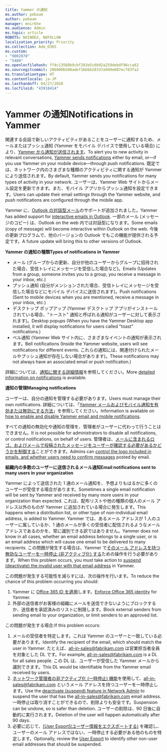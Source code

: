 ```yaml
---
title: Yammer の通知
ms.author: pebaum
author: pebaum
manager: mnirkhe
ms.audience: Admin
ms.topic: article
ROBOTS: NOINDEX, NOFOLLOW
localization_priority: Priority
ms.collection: Adm_O365
ms.custom:
- "9002878"
- "5480"
ms.openlocfilehash: ff4c13560b9cbf283e5c6b92a259debdf96cca62
ms.sourcegitcommit: 286000b588adef1bbbb28337a9d9e087ec783fa2
ms.translationtype: HT
ms.contentlocale: ja-JP
ms.lasthandoff: 04/27/2020
ms.locfileid: "43918414"
---
```

# <a name="notifications-in-yammer"></a><span data-ttu-id="c3a66-102">Yammer の通知</span><span class="sxs-lookup"><span data-stu-id="c3a66-102">Notifications in Yammer</span></span>

<span data-ttu-id="c3a66-103">関連する会話で新しいアクティビティがあることをユーザーに通知するため、メールまたはプッシュ通知 (Yammer をモバイル デバイスで使用している場合) により、[Yammer から通知が送信されます](https://support.microsoft.com/en-gb/office/enable-or-disable-yammer-email-and-phone-notifications-93e530e0-189f-4768-8f28-7683d48cc996)。</span><span class="sxs-lookup"><span data-stu-id="c3a66-103">To alert you to new activity in relevant conversations, [Yammer sends notifications](https://support.microsoft.com/en-gb/office/enable-or-disable-yammer-email-and-phone-notifications-93e530e0-189f-4768-8f28-7683d48cc996) either by email, or—if you use Yammer on your mobile device—through push notifications.</span></span> <span data-ttu-id="c3a66-104">既定では、ネットワーク内のさまざまな種類のアクティビティに関する通知が Yammer により送信されます。</span><span class="sxs-lookup"><span data-stu-id="c3a66-104">By default, Yammer sends you notifications for many types of activity in your network.</span></span> <span data-ttu-id="c3a66-105">ユーザーは、Yammer Web サイトからメール設定を更新できます。また、モバイル アプリからプッシュ通知を設定できます。</span><span class="sxs-lookup"><span data-stu-id="c3a66-105">Users can update their email settings through the Yammer website, and push notifications are configured through the mobile app.</span></span> 

<span data-ttu-id="c3a66-106">Yammer に、[Outlook の対話型メール](https://techcommunity.microsoft.com/t5/outlook-blog/interactive-yammer-emails-in-outlook-on-the-web-are-here/ba-p/1209420)のサポートが追加されました。</span><span class="sxs-lookup"><span data-stu-id="c3a66-106">Yammer has added support for [interactive emails in Outlook](https://techcommunity.microsoft.com/t5/outlook-blog/interactive-yammer-emails-in-outlook-on-the-web-are-here/ba-p/1209420).</span></span> <span data-ttu-id="c3a66-107">一部のメール (メッセージのコピー) は、Outlook on the web 内では対話型になります。</span><span class="sxs-lookup"><span data-stu-id="c3a66-107">Some emails (copy of message) will become interactive within Outlook on the web.</span></span> <span data-ttu-id="c3a66-108">今後の更新プログラムで、他のバージョンの Outlook でもこの機能が提供される予定です。</span><span class="sxs-lookup"><span data-stu-id="c3a66-108">A future update will bring this to other versions of Outlook.</span></span>

<span data-ttu-id="c3a66-109">**Yammer の通知の種類**</span><span class="sxs-lookup"><span data-stu-id="c3a66-109">**Types of notifications in Yammer**</span></span>

- <span data-ttu-id="c3a66-110">メール (グループからの更新、自分が他のユーザーからグループに招待された場合、受信トレイにメッセージを受信した場合など)。</span><span class="sxs-lookup"><span data-stu-id="c3a66-110">Emails (Updates from a group, someone invites you to a group, you receive a message in your inbox, etc.)</span></span>
- <span data-ttu-id="c3a66-111">プッシュ通知 (自分がメンションされた場合、受信トレイにメッセージを受信した場合などにモバイル デバイスに送信されます)。</span><span class="sxs-lookup"><span data-stu-id="c3a66-111">Push notifications (Sent to mobile devices when you are mentioned, receive a message in your inbox, etc.)</span></span>
- <span data-ttu-id="c3a66-112">デスクトップ ポップアップ (Yammer デスクトップ アプリがインストールされている場合、"トースト" 通知と呼ばれる通知がユーザーに対して表示されます)。</span><span class="sxs-lookup"><span data-stu-id="c3a66-112">Desktop popups (When you have the Yammer Desktop app installed, it will display notifications for users called "toast" notifications.)</span></span>
- <span data-ttu-id="c3a66-113">ベル通知 (Yammer Web サイト内に、さまざまなイベントの通知が表示されます。</span><span class="sxs-lookup"><span data-stu-id="c3a66-113">Bell notifications (Inside the Yammer website, users will see notifications for different events.</span></span> <span data-ttu-id="c3a66-114">これらの通知には、関連付けられたメールやプッシュ通知が存在しない場合があります)。</span><span class="sxs-lookup"><span data-stu-id="c3a66-114">These notifications may not always have an associated email or push notification.)</span></span>

<span data-ttu-id="c3a66-115">詳細については、[通知に関する詳細情報](https://support.microsoft.com/en-gb/office/enable-or-disable-yammer-email-and-phone-notifications-93e530e0-189f-4768-8f28-7683d48cc996)を参照してください。</span><span class="sxs-lookup"><span data-stu-id="c3a66-115">More [detailed information on notifications](https://support.microsoft.com/en-gb/office/enable-or-disable-yammer-email-and-phone-notifications-93e530e0-189f-4768-8f28-7683d48cc996) is available.</span></span>

<span data-ttu-id="c3a66-116">**通知の管理**</span><span class="sxs-lookup"><span data-stu-id="c3a66-116">**Managing notifications**</span></span>

<span data-ttu-id="c3a66-117">ユーザーは、自分の通知を管理する必要があります。</span><span class="sxs-lookup"><span data-stu-id="c3a66-117">Users must manage their own notifications.</span></span> <span data-ttu-id="c3a66-118">詳細については、「[Yammer メールおよびモバイル通知を有効または無効にする方法](https://support.microsoft.com/en-gb/office/enable-or-disable-yammer-email-and-phone-notifications-93e530e0-189f-4768-8f28-7683d48cc996)」を参照してください。</span><span class="sxs-lookup"><span data-stu-id="c3a66-118">Information is available on [how to enable and disable Yammer email and mobile notifications](https://support.microsoft.com/en-gb/office/enable-or-disable-yammer-email-and-phone-notifications-93e530e0-189f-4768-8f28-7683d48cc996).</span></span> 

<span data-ttu-id="c3a66-119">すべての通知の無効化や通知の管理を、管理者がユーザーに代わって行うことはできません。</span><span class="sxs-lookup"><span data-stu-id="c3a66-119">It is not possible for administrators to disable all notifications, or control notifications, on behalf of users.</span></span> <span data-ttu-id="c3a66-120">管理者は、[メールに含まれるロゴ、およびメールで投稿されたメッセージをユーザーが確認する必要があるかどうかを制御する](https://docs.microsoft.com/yammer/configure-your-yammer-network/configure-email-and-yammer)ことができます。</span><span class="sxs-lookup"><span data-stu-id="c3a66-120">Admins can [control the logo included in emails, and whether users need to confirm messages](https://docs.microsoft.com/yammer/configure-your-yammer-network/configure-email-and-yammer) posted by email.</span></span>

<span data-ttu-id="c3a66-121">**組織内の多数のユーザーに送信されるメール通知**</span><span class="sxs-lookup"><span data-stu-id="c3a66-121">**Email notifications sent to many users in your organization**</span></span>

<span data-ttu-id="c3a66-122">Yammer によって送信された 1 通のメール通知を、予想よりもはるかに多くのユーザーが受信する場合があります。</span><span class="sxs-lookup"><span data-stu-id="c3a66-122">Sometimes a single email notification will be sent by Yammer and received by many more users in your organization than expected.</span></span> <span data-ttu-id="c3a66-123">これは、配布リストや他の種類の個人のメール アドレス以外のものが Yammer に追加されている場合に発生します。</span><span class="sxs-lookup"><span data-stu-id="c3a66-123">This happens when a distribution list, or other type of non-individual email address, is added to Yammer.</span></span> <span data-ttu-id="c3a66-124">Yammer では、あるメール アドレスが 1 人のユーザーに属しているか、1 通のメールが多くの受信者に配信されるようなメール アドレスであるのかを、常に識別できる訳ではありません。</span><span class="sxs-lookup"><span data-stu-id="c3a66-124">Yammer does not know in all cases, whether an email address belongs to a single user, or is an email address which will cause one email to be delivered to many recipients.</span></span> <span data-ttu-id="c3a66-125">この問題が発生する場合は、Yammer で[そのメール アドレスを持つ無効なユーザーを一時停止 (非アクティブ化) する](https://docs.microsoft.com/yammer/manage-yammer-users/add-block-or-remove-users#remove-users)ための操作を行う必要があります。</span><span class="sxs-lookup"><span data-stu-id="c3a66-125">When this problem occurs, you must take action to [suspend (deactivate) the invalid user with that email address](https://docs.microsoft.com/yammer/manage-yammer-users/add-block-or-remove-users#remove-users) in Yammer.</span></span> 

<span data-ttu-id="c3a66-126">この問題が発生する可能性を減らすには、次の操作を行います。</span><span class="sxs-lookup"><span data-stu-id="c3a66-126">To reduce the chance of this problem occurring you should:</span></span>

1. <span data-ttu-id="c3a66-127">Yammer に [Office 365 ID を適用](https://docs.microsoft.com/yammer/configure-your-yammer-network/enforce-office-365-identity)します。</span><span class="sxs-lookup"><span data-stu-id="c3a66-127">[Enforce Office 365 identity](https://docs.microsoft.com/yammer/configure-your-yammer-network/enforce-office-365-identity) for Yammer.</span></span>
2. <span data-ttu-id="c3a66-128">外部の送信者がお客様の組織にメールを送信できないようにブロックするか、送信者を承認済みのリストに制限します。</span><span class="sxs-lookup"><span data-stu-id="c3a66-128">Block external senders from sending email to your organization, or limit senders to an approved list.</span></span>

<span data-ttu-id="c3a66-129">この問題が発生する場合:</span><span class="sxs-lookup"><span data-stu-id="c3a66-129">If this problem occurs:</span></span>

1. <span data-ttu-id="c3a66-130">メールの受信者を特定します。これは Yammer のユーザーと一致している必要があります。</span><span class="sxs-lookup"><span data-stu-id="c3a66-130">Identify the recipient of the email, which should match the user in Yammer.</span></span> <span data-ttu-id="c3a66-131">たとえば、all-in-sales@fabrikam.com は営業担当者全員を対象とした DL です。</span><span class="sxs-lookup"><span data-stu-id="c3a66-131">For example, all-in-sales@fabrikam.com is a DL for all sales people.</span></span> <span data-ttu-id="c3a66-132">この DL は、ユーザーが受信した Yammer メールから識別できます。</span><span class="sxs-lookup"><span data-stu-id="c3a66-132">This DL would be identifiable from the Yammer email received by users.</span></span>
2. <span data-ttu-id="c3a66-133">[ネットワーク管理者の非アクティブ化 (一時停止) 機能](https://docs.microsoft.com/yammer/manage-yammer-users/add-block-or-remove-users#remove-users)を使用して、all-in-sales@fabrikam.com というメール アドレスを持つユーザーを一時停止します。</span><span class="sxs-lookup"><span data-stu-id="c3a66-133">Use the [deactivate (suspend) feature in Network Admin](https://docs.microsoft.com/yammer/manage-yammer-users/add-block-or-remove-users#remove-users) to suspend the user that has the all-in-sales@fabrikam.com email address.</span></span> <span data-ttu-id="c3a66-134">一時停止は取り消すことができるので、削除よりも安全です。</span><span class="sxs-lookup"><span data-stu-id="c3a66-134">Suspension can be undone, so is safer than deletion.</span></span> <span data-ttu-id="c3a66-135">ユーザーの削除は、90 日後に自動的に実行されます。</span><span class="sxs-lookup"><span data-stu-id="c3a66-135">Deletion of the user will happen automatically after 90 days.</span></span>
3. <span data-ttu-id="c3a66-136">必要に応じて、[[User Export]\(ユーザー情報をエクスポートする\)](https://docs.microsoft.com/yammer/manage-security-and-compliance/export-yammer-enterprise-data#ExportUsers) を確認し、ユーザーのメール アドレスではない、一時停止する必要がある他のものを特定します。</span><span class="sxs-lookup"><span data-stu-id="c3a66-136">Optionally, review the [User Export](https://docs.microsoft.com/yammer/manage-security-and-compliance/export-yammer-enterprise-data#ExportUsers) to identify other non-user email addresses that should be suspended.</span></span>
